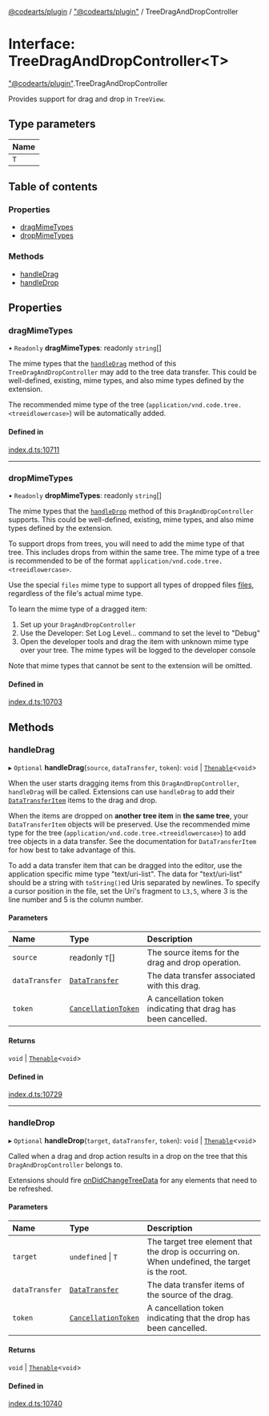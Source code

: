 [@codearts/plugin](../README.md) / ["@codearts/plugin"](../modules/_codearts_plugin_.md) / TreeDragAndDropController

# Interface: TreeDragAndDropController<T\>

["@codearts/plugin"](../modules/_codearts_plugin_.md).TreeDragAndDropController

Provides support for drag and drop in `TreeView`.

## Type parameters

| Name |
| :------ |
| `T` |

## Table of contents

### Properties

- [dragMimeTypes](codearts_plugin_.TreeDragAndDropController.md#dragmimetypes)
- [dropMimeTypes](codearts_plugin_.TreeDragAndDropController.md#dropmimetypes)

### Methods

- [handleDrag](codearts_plugin_.TreeDragAndDropController.md#handledrag)
- [handleDrop](codearts_plugin_.TreeDragAndDropController.md#handledrop)

## Properties

### dragMimeTypes

• `Readonly` **dragMimeTypes**: readonly `string`[]

The mime types that the [`handleDrag`](codearts_plugin_.TreeDragAndDropController.md#handledrag) method of this `TreeDragAndDropController` may add to the tree data transfer.
This could be well-defined, existing, mime types, and also mime types defined by the extension.

The recommended mime type of the tree (`application/vnd.code.tree.<treeidlowercase>`) will be automatically added.

#### Defined in

[index.d.ts:10711](https://github.com/shuyaqian/cloudide-plugin-api/blob/3fbdd11/index.d.ts#L10711)

___

### dropMimeTypes

• `Readonly` **dropMimeTypes**: readonly `string`[]

The mime types that the [`handleDrop`](codearts_plugin_.TreeDragAndDropController.md#handledrop) method of this `DragAndDropController` supports.
This could be well-defined, existing, mime types, and also mime types defined by the extension.

To support drops from trees, you will need to add the mime type of that tree.
This includes drops from within the same tree.
The mime type of a tree is recommended to be of the format `application/vnd.code.tree.<treeidlowercase>`.

Use the special `files` mime type to support all types of dropped files [files](codearts_plugin_.DataTransferFile.md), regardless of the file's actual mime type.

To learn the mime type of a dragged item:
1. Set up your `DragAndDropController`
2. Use the Developer: Set Log Level... command to set the level to "Debug"
3. Open the developer tools and drag the item with unknown mime type over your tree. The mime types will be logged to the developer console

Note that mime types that cannot be sent to the extension will be omitted.

#### Defined in

[index.d.ts:10703](https://github.com/shuyaqian/cloudide-plugin-api/blob/3fbdd11/index.d.ts#L10703)

## Methods

### handleDrag

▸ `Optional` **handleDrag**(`source`, `dataTransfer`, `token`): `void` \| [`Thenable`](Thenable.md)<`void`\>

When the user starts dragging items from this `DragAndDropController`, `handleDrag` will be called.
Extensions can use `handleDrag` to add their [`DataTransferItem`](../classes/codearts_plugin_.DataTransferItem.md) items to the drag and drop.

When the items are dropped on **another tree item** in **the same tree**, your `DataTransferItem` objects
will be preserved. Use the recommended mime type for the tree (`application/vnd.code.tree.<treeidlowercase>`) to add
tree objects in a data transfer. See the documentation for `DataTransferItem` for how best to take advantage of this.

To add a data transfer item that can be dragged into the editor, use the application specific mime type "text/uri-list".
The data for "text/uri-list" should be a string with `toString()`ed Uris separated by newlines. To specify a cursor position in the file,
set the Uri's fragment to `L3,5`, where 3 is the line number and 5 is the column number.

#### Parameters

| Name | Type | Description |
| :------ | :------ | :------ |
| `source` | readonly `T`[] | The source items for the drag and drop operation. |
| `dataTransfer` | [`DataTransfer`](../classes/codearts_plugin_.DataTransfer.md) | The data transfer associated with this drag. |
| `token` | [`CancellationToken`](codearts_plugin_.CancellationToken.md) | A cancellation token indicating that drag has been cancelled. |

#### Returns

`void` \| [`Thenable`](Thenable.md)<`void`\>

#### Defined in

[index.d.ts:10729](https://github.com/shuyaqian/cloudide-plugin-api/blob/3fbdd11/index.d.ts#L10729)

___

### handleDrop

▸ `Optional` **handleDrop**(`target`, `dataTransfer`, `token`): `void` \| [`Thenable`](Thenable.md)<`void`\>

Called when a drag and drop action results in a drop on the tree that this `DragAndDropController` belongs to.

Extensions should fire [onDidChangeTreeData](codearts_plugin_.TreeDataProvider.md#ondidchangetreedata) for any elements that need to be refreshed.

#### Parameters

| Name | Type | Description |
| :------ | :------ | :------ |
| `target` | `undefined` \| `T` | The target tree element that the drop is occurring on. When undefined, the target is the root. |
| `dataTransfer` | [`DataTransfer`](../classes/codearts_plugin_.DataTransfer.md) | The data transfer items of the source of the drag. |
| `token` | [`CancellationToken`](codearts_plugin_.CancellationToken.md) | A cancellation token indicating that the drop has been cancelled. |

#### Returns

`void` \| [`Thenable`](Thenable.md)<`void`\>

#### Defined in

[index.d.ts:10740](https://github.com/shuyaqian/cloudide-plugin-api/blob/3fbdd11/index.d.ts#L10740)
